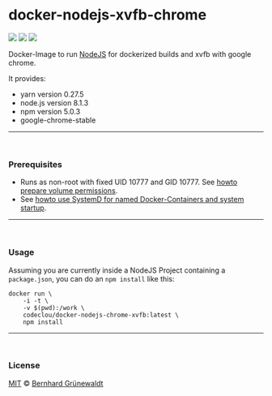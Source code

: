 # docker-nodejs-xvfb-chrome

[![](https://codeclou.github.io/doc/badges/generated/docker-image-size-46.svg)](https://hub.docker.com/r/codeclou/docker-nodejs-chrome-xvfb/tags/) [![](https://codeclou.github.io/doc/badges/generated/docker-from-ubuntu-16.04.svg)](https://www.ubuntu.com/) [![](https://codeclou.github.io/doc/badges/generated/docker-run-as-non-root.svg)](https://docs.docker.com/engine/reference/builder/#/user)

Docker-Image to run [NodeJS](https://nodejs.org/en/) for dockerized builds and xvfb with google chrome.

It provides:
 * yarn version 0.27.5
 * node.js version 8.1.3
 * npm version 5.0.3
 * google-chrome-stable

-----

&nbsp;

### Prerequisites

 * Runs as non-root with fixed UID 10777 and GID 10777. See [howto prepare volume permissions](https://github.com/codeclou/doc/blob/master/docker/README.md).
 * See [howto use SystemD for named Docker-Containers and system startup](https://github.com/codeclou/doc/blob/master/docker/README.md).

-----

&nbsp;

### Usage

Assuming you are currently inside a NodeJS Project containing a `package.json`, you can do an `npm install` like this:

```
docker run \
    -i -t \
    -v $(pwd):/work \
    codeclou/docker-nodejs-chrome-xvfb:latest \
    npm install
```

-----
&nbsp;

### License

[MIT](https://github.com/codeclou/docker-nodejs-xvfb-chrome/blob/master/LICENSE) © [Bernhard Grünewaldt](https://github.com/clouless)
